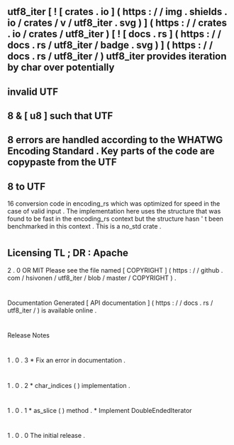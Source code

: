 #
utf8_iter
[
!
[
crates
.
io
]
(
https
:
/
/
img
.
shields
.
io
/
crates
/
v
/
utf8_iter
.
svg
)
]
(
https
:
/
/
crates
.
io
/
crates
/
utf8_iter
)
[
!
[
docs
.
rs
]
(
https
:
/
/
docs
.
rs
/
utf8_iter
/
badge
.
svg
)
]
(
https
:
/
/
docs
.
rs
/
utf8_iter
/
)
utf8_iter
provides
iteration
by
char
over
potentially
-
invalid
UTF
-
8
&
[
u8
]
such
that
UTF
-
8
errors
are
handled
according
to
the
WHATWG
Encoding
Standard
.
Key
parts
of
the
code
are
copypaste
from
the
UTF
-
8
to
UTF
-
16
conversion
code
in
encoding_rs
which
was
optimized
for
speed
in
the
case
of
valid
input
.
The
implementation
here
uses
the
structure
that
was
found
to
be
fast
in
the
encoding_rs
context
but
the
structure
hasn
'
t
been
benchmarked
in
this
context
.
This
is
a
no_std
crate
.
#
#
Licensing
TL
;
DR
:
Apache
-
2
.
0
OR
MIT
Please
see
the
file
named
[
COPYRIGHT
]
(
https
:
/
/
github
.
com
/
hsivonen
/
utf8_iter
/
blob
/
master
/
COPYRIGHT
)
.
#
#
Documentation
Generated
[
API
documentation
]
(
https
:
/
/
docs
.
rs
/
utf8_iter
/
)
is
available
online
.
#
#
Release
Notes
#
#
#
1
.
0
.
3
*
Fix
an
error
in
documentation
.
#
#
#
1
.
0
.
2
*
char_indices
(
)
implementation
.
#
#
#
1
.
0
.
1
*
as_slice
(
)
method
.
*
Implement
DoubleEndedIterator
#
#
#
1
.
0
.
0
The
initial
release
.
